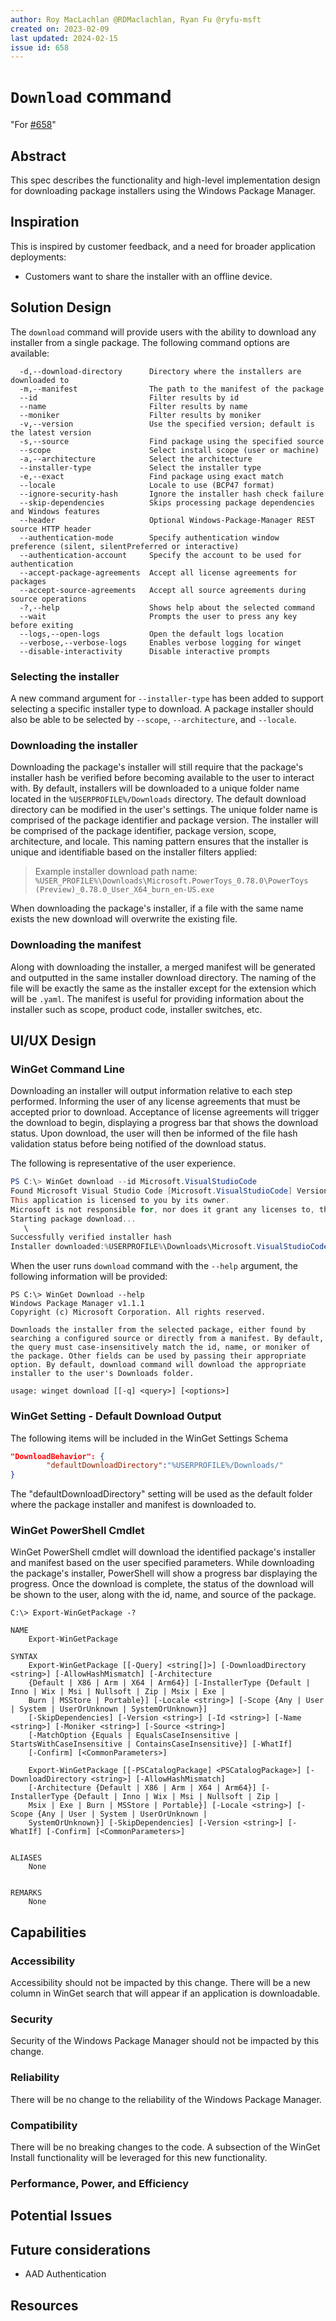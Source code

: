 ```yaml
---
author: Roy MacLachlan @RDMaclachlan, Ryan Fu @ryfu-msft
created on: 2023-02-09
last updated: 2024-02-15
issue id: 658
---
```


# `Download` command

"For [#658](https://github.com/microsoft/winget-cli/issues/658)"

## Abstract

This spec describes the functionality and high-level implementation design for downloading package installers using the Windows Package Manager.

## Inspiration

This is inspired by customer feedback, and a need for broader application deployments:
* Customers want to share the installer with an offline device. 

## Solution Design

The `download` command will provide users with the ability to download any installer from a single package. The following command options are available:

```
  -d,--download-directory      Directory where the installers are downloaded to
  -m,--manifest                The path to the manifest of the package
  --id                         Filter results by id
  --name                       Filter results by name
  --moniker                    Filter results by moniker
  -v,--version                 Use the specified version; default is the latest version
  -s,--source                  Find package using the specified source
  --scope                      Select install scope (user or machine)
  -a,--architecture            Select the architecture
  --installer-type             Select the installer type
  -e,--exact                   Find package using exact match
  --locale                     Locale to use (BCP47 format)
  --ignore-security-hash       Ignore the installer hash check failure
  --skip-dependencies          Skips processing package dependencies and Windows features
  --header                     Optional Windows-Package-Manager REST source HTTP header
  --authentication-mode        Specify authentication window preference (silent, silentPreferred or interactive)
  --authentication-account     Specify the account to be used for authentication
  --accept-package-agreements  Accept all license agreements for packages
  --accept-source-agreements   Accept all source agreements during source operations
  -?,--help                    Shows help about the selected command
  --wait                       Prompts the user to press any key before exiting
  --logs,--open-logs           Open the default logs location
  --verbose,--verbose-logs     Enables verbose logging for winget
  --disable-interactivity      Disable interactive prompts
  ```

### Selecting the installer
A new command argument for `--installer-type` has been added to support selecting a specific installer type to download. A package installer should also be able to be selected by `--scope`, `--architecture`, and `--locale`. 

### Downloading the installer
Downloading the package's installer will still require that the package's installer hash be verified before becoming available to the user to interact with. By default, installers will be downloaded to a unique folder name located in the `%USERPROFILE%/Downloads` directory. The default download directory can be modified in the user's settings. The unique folder name is comprised of the package identifier and package version. The installer will be comprised of the package identifier, package version, scope, architecture, and locale. This naming pattern ensures that the installer is unique and identifiable based on the installer filters applied: 

> Example installer download path name: `%USER_PROFILE%\Downloads\Microsoft.PowerToys_0.78.0\PowerToys (Preview)_0.78.0_User_X64_burn_en-US.exe`

When downloading the package's installer, if a file with the same name exists the new download will overwrite the existing file.

### Downloading the manifest
Along with downloading the installer, a merged manifest will be generated and outputted in the same installer download directory. The naming of the file will be exactly the same as the installer except for the extension which will be `.yaml`. The manifest is useful for providing information about the installer such as scope, product code, installer switches, etc.

## UI/UX Design

### WinGet Command Line
Downloading an installer will output information relative to each step performed. Informing the user of any license agreements that must be accepted prior to download. Acceptance of license agreements will trigger the download to begin, displaying a progress bar that shows the download status. Upon download, the user will then be informed of the file hash validation status before being notified of the download status.

The following is representative of the user experience.

```PowerShell
PS C:\> WinGet download --id Microsoft.VisualStudioCode
Found Microsoft Visual Studio Code [Microsoft.VisualStudioCode] Version 1.73.1
This application is licensed to you by its owner.
Microsoft is not responsible for, nor does it grant any licenses to, third-party packages.
Starting package download...
   \
Successfully verified installer hash
Installer downloaded:%USERPROFILE%\Downloads\Microsoft.VisualStudioCode_1.86.1\Microsoft Visual Studio Code_1.86.1_User_X64_inno_en-US.exe
```

When the user runs `download` command with the `--help` argument, the following information will be provided:

```
PS C:\> WinGet Download --help
Windows Package Manager v1.1.1
Copyright (c) Microsoft Corporation. All rights reserved.

Downloads the installer from the selected package, either found by searching a configured source or directly from a manifest. By default, the query must case-insensitively match the id, name, or moniker of the package. Other fields can be used by passing their appropriate option. By default, download command will download the appropriate installer to the user's Downloads folder.

usage: winget download [[-q] <query>] [<options>]
```

### WinGet Setting - Default Download Output

The following items will be included in the WinGet Settings Schema 

```json
"DownloadBehavior": {
        "defaultDownloadDirectory":"%USERPROFILE%/Downloads/"
}
```

The "defaultDownloadDirectory" setting will be used as the default folder where the package installer and manifest is downloaded to.

### WinGet PowerShell Cmdlet
WinGet PowerShell cmdlet will download the identified package's installer and manifest based on the user specified parameters. While downloading the package's installer, PowerShell will show a progress bar displaying the progress. Once the download is complete, the status of the download will be shown to the user, along with the id, name, and source of the package.

```
C:\> Export-WinGetPackage -?

NAME
    Export-WinGetPackage

SYNTAX
    Export-WinGetPackage [[-Query] <string[]>] [-DownloadDirectory <string>] [-AllowHashMismatch] [-Architecture
    {Default | X86 | Arm | X64 | Arm64}] [-InstallerType {Default | Inno | Wix | Msi | Nullsoft | Zip | Msix | Exe |
    Burn | MSStore | Portable}] [-Locale <string>] [-Scope {Any | User | System | UserOrUnknown | SystemOrUnknown}]
    [-SkipDependencies] [-Version <string>] [-Id <string>] [-Name <string>] [-Moniker <string>] [-Source <string>]
    [-MatchOption {Equals | EqualsCaseInsensitive | StartsWithCaseInsensitive | ContainsCaseInsensitive}] [-WhatIf]
    [-Confirm] [<CommonParameters>]

    Export-WinGetPackage [[-PSCatalogPackage] <PSCatalogPackage>] [-DownloadDirectory <string>] [-AllowHashMismatch]
    [-Architecture {Default | X86 | Arm | X64 | Arm64}] [-InstallerType {Default | Inno | Wix | Msi | Nullsoft | Zip |
    Msix | Exe | Burn | MSStore | Portable}] [-Locale <string>] [-Scope {Any | User | System | UserOrUnknown |
    SystemOrUnknown}] [-SkipDependencies] [-Version <string>] [-WhatIf] [-Confirm] [<CommonParameters>]


ALIASES
    None


REMARKS
    None
```

## Capabilities

### Accessibility

Accessibility should not be impacted by this change. There will be a new column in WinGet search that will appear if an application is downloadable.

### Security

Security of the Windows Package Manager should not be impacted by this change. 

### Reliability

There will be no change to the reliability of the Windows Package Manager.

### Compatibility

There will be no breaking changes to the code. A subsection of the WinGet Install functionality will be leveraged for this new functionality.

### Performance, Power, and Efficiency

## Potential Issues

## Future considerations

* AAD Authentication

## Resources
